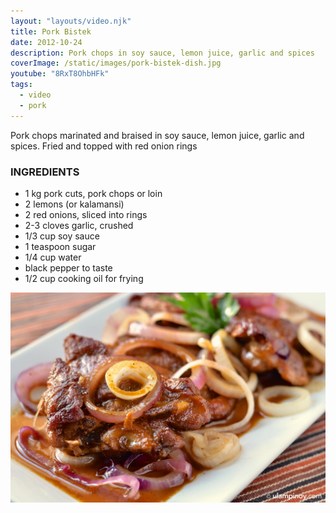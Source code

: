 ```yaml
---
layout: "layouts/video.njk"
title: Pork Bistek
date: 2012-10-24
description: Pork chops in soy sauce, lemon juice, garlic and spices
coverImage: /static/images/pork-bistek-dish.jpg
youtube: "8RxT8OhbHFk"
tags:
  - video
  - pork
---
```


Pork chops marinated and braised in soy sauce, lemon juice, garlic and spices. Fried and topped with red onion rings

### INGREDIENTS
* 1 kg pork cuts, pork chops or loin
* 2 lemons (or kalamansi)
* 2 red onions, sliced into rings
* 2-3 cloves garlic, crushed
* 1/3 cup soy sauce
* 1 teaspoon sugar
* 1/4 cup water
* black pepper to taste
* 1/2 cup cooking oil for frying

![Pork bistek with red onion rings](/static/images/pork-bistek-dish.jpg)
